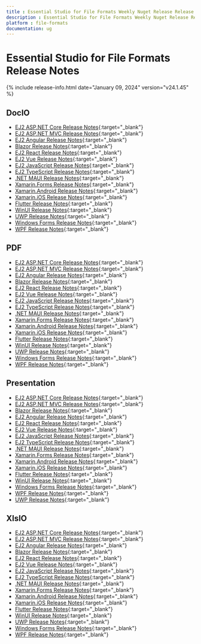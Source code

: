 ```yaml
---
title : Essential Studio for File Formats Weekly Nuget Release Release Notes  
description : Essential Studio for File Formats Weekly Nuget Release Release Notes  
platform : file-formats
documentation: ug
---
```


# Essential Studio for File Formats  Release Notes  

{% include release-info.html date="January 09, 2024" version="v24.1.45" %} 


## DocIO

* [EJ2 ASP.NET Core Release Notes](https://ej2.syncfusion.com/aspnetcore/documentation/release-notes/24.1.45#docio){:target="_blank"}
* [EJ2 ASP.NET MVC Release Notes](https://ej2.syncfusion.com/aspnetmvc/documentation/release-notes/24.1.45#docio){:target="_blank"}
* [EJ2 Angular Release Notes](https://ej2.syncfusion.com/angular/documentation/release-notes/24.1.45#docio){:target="_blank"}
* [Blazor Release Notes](https://blazor.syncfusion.com/documentation/release-notes/24.1.45#docio){:target="_blank"}
* [EJ2 React Release Notes](https://ej2.syncfusion.com/react/documentation/release-notes/24.1.45#docio){:target="_blank"}
* [EJ2 Vue  Release Notes](https://ej2.syncfusion.com/vue/documentation/release-notes/24.1.45#docio){:target="_blank"}
* [EJ2 JavaScript Release Notes](https://ej2.syncfusion.com/javascript/documentation/release-notes/24.1.45#docio){:target="_blank"}
* [EJ2 TypeScript Release Notes](https://ej2.syncfusion.com/documentation/release-notes/24.1.45#docio){:target="_blank"}
* [.NET MAUI Release Notes](/maui/release-notes/v24.1.45#docio){:target="_blank"}
* [Xamarin.Forms Release Notes](/xamarin/release-notes/v24.1.45#docio){:target="_blank"}
* [Xamarin.Android Release Notes](/xamarin-android/release-notes/v24.1.45#docio){:target="_blank"}
* [Xamarin.iOS Release Notes](/xamarin-ios/release-notes/v24.1.45#docio){:target="_blank"}
* [Flutter Release Notes](/flutter/release-notes/v24.1.45#docio){:target="_blank"}
* [WinUI Release Notes](/winui/release-notes/v24.1.45#docio){:target="_blank"}
* [UWP Release Notes](/uwp/release-notes/v24.1.45#docio){:target="_blank"}
* [Windows Forms Release Notes](/windowsforms/release-notes/v24.1.45#docio){:target="_blank"}
* [WPF Release Notes](/wpf/release-notes/v24.1.45#docio){:target="_blank"}



## PDF

* [EJ2 ASP.NET Core Release Notes](https://ej2.syncfusion.com/aspnetcore/documentation/release-notes/24.1.45#pdf){:target="_blank"}
* [EJ2 ASP.NET MVC Release Notes](https://ej2.syncfusion.com/aspnetmvc/documentation/release-notes/24.1.45#pdf){:target="_blank"}
* [EJ2 Angular Release Notes](https://ej2.syncfusion.com/angular/documentation/release-notes/24.1.45#pdf){:target="_blank"}
* [Blazor Release Notes](https://blazor.syncfusion.com/documentation/release-notes/24.1.45#pdf){:target="_blank"}
* [EJ2 React Release Notes](https://ej2.syncfusion.com/react/documentation/release-notes/24.1.45#pdf){:target="_blank"}
* [EJ2 Vue  Release Notes](https://ej2.syncfusion.com/vue/documentation/release-notes/24.1.45#pdf){:target="_blank"}
* [EJ2 JavaScript Release Notes](https://ej2.syncfusion.com/javascript/documentation/release-notes/24.1.45#pdf){:target="_blank"}
* [EJ2 TypeScript Release Notes](https://ej2.syncfusion.com/documentation/release-notes/24.1.45#pdf){:target="_blank"}
* [.NET MAUI Release Notes](/maui/release-notes/v24.1.45#pdf){:target="_blank"}
* [Xamarin.Forms Release Notes](/xamarin/release-notes/v24.1.45#pdf){:target="_blank"}
* [Xamarin.Android Release Notes](/xamarin-android/release-notes/v24.1.45#pdf){:target="_blank"}
* [Xamarin.iOS Release Notes](/xamarin-ios/release-notes/v24.1.45#pdf){:target="_blank"}
* [Flutter Release Notes](/flutter/release-notes/v24.1.45#pdf){:target="_blank"}
* [WinUI Release Notes](/winui/release-notes/v24.1.45#pdf){:target="_blank"}
* [UWP Release Notes](/uwp/release-notes/v24.1.45#pdf){:target="_blank"}
* [Windows Forms Release Notes](/windowsforms/release-notes/v24.1.45#pdf){:target="_blank"}
* [WPF Release Notes](/wpf/release-notes/v24.1.45#pdf){:target="_blank"}


## Presentation

* [EJ2 ASP.NET Core Release Notes](https://ej2.syncfusion.com/aspnetcore/documentation/release-notes/24.1.45#presentation){:target="_blank"}
* [EJ2 ASP.NET MVC Release Notes](https://ej2.syncfusion.com/aspnetmvc/documentation/release-notes/24.1.45#presentation){:target="_blank"}
* [Blazor Release Notes](https://blazor.syncfusion.com/documentation/release-notes/24.1.45#presentation){:target="_blank"}
* [EJ2 Angular Release Notes](https://ej2.syncfusion.com/angular/documentation/release-notes/24.1.45#presentation){:target="_blank"}
* [EJ2 React Release Notes](https://ej2.syncfusion.com/react/documentation/release-notes/24.1.45#presentation){:target="_blank"}
* [EJ2 Vue  Release Notes](https://ej2.syncfusion.com/vue/documentation/release-notes/24.1.45#presentation){:target="_blank"}
* [EJ2 JavaScript Release Notes](https://ej2.syncfusion.com/javascript/documentation/release-notes/24.1.45#presentation){:target="_blank"}
* [EJ2 TypeScript Release Notes](https://ej2.syncfusion.com/documentation/release-notes/24.1.45#presentation){:target="_blank"}
* [.NET MAUI Release Notes](/maui/release-notes/v24.1.45#presentation){:target="_blank"}
* [Xamarin.Forms Release Notes](/xamarin/release-notes/v24.1.45#presentation){:target="_blank"}
* [Xamarin.Android Release Notes](/xamarin-android/release-notes/v24.1.45#presentation){:target="_blank"}
* [Xamarin.iOS Release Notes](/xamarin-ios/release-notes/v24.1.45#presentation){:target="_blank"}
* [Flutter Release Notes](/flutter/release-notes/v24.1.45#presentation){:target="_blank"}
* [WinUI Release Notes](/winui/release-notes/v24.1.45#presentation){:target="_blank"}
* [Windows Forms Release Notes](/windowsforms/release-notes/v24.1.45#presentation){:target="_blank"}
* [WPF Release Notes](/wpf/release-notes/v24.1.45#presentation){:target="_blank"}
* [UWP Release Notes](/uwp/release-notes/v24.1.45#presentation){:target="_blank"}



## XlsIO

* [EJ2 ASP.NET Core Release Notes](https://ej2.syncfusion.com/aspnetcore/documentation/release-notes/24.1.45#xlsio){:target="_blank"}
* [EJ2 ASP.NET MVC Release Notes](https://ej2.syncfusion.com/aspnetmvc/documentation/release-notes/24.1.45#xlsio){:target="_blank"}
* [EJ2 Angular Release Notes](https://ej2.syncfusion.com/angular/documentation/release-notes/24.1.45#xlsio){:target="_blank"}
* [Blazor Release Notes](https://blazor.syncfusion.com/documentation/release-notes/24.1.45#xlsio){:target="_blank"}
* [EJ2 React Release Notes](https://ej2.syncfusion.com/react/documentation/release-notes/24.1.45#xlsio){:target="_blank"}
* [EJ2 Vue  Release Notes](https://ej2.syncfusion.com/vue/documentation/release-notes/24.1.45#xlsio){:target="_blank"}
* [EJ2 JavaScript Release Notes](https://ej2.syncfusion.com/javascript/documentation/release-notes/24.1.45#xlsio){:target="_blank"}
* [EJ2 TypeScript Release Notes](https://ej2.syncfusion.com/documentation/release-notes/24.1.45#xlsio){:target="_blank"}
* [.NET MAUI Release Notes](/maui/release-notes/v24.1.45#xlsio){:target="_blank"}
* [Xamarin.Forms Release Notes](/xamarin/release-notes/v24.1.45#xlsio){:target="_blank"}
* [Xamarin.Android Release Notes](/xamarin-android/release-notes/v24.1.45#xlsio){:target="_blank"}
* [Xamarin.iOS Release Notes](/xamarin-ios/release-notes/v24.1.45#xlsio){:target="_blank"}
* [Flutter Release Notes](/flutter/release-notes/v24.1.45#xlsio){:target="_blank"}
* [WinUI Release Notes](/winui/release-notes/v24.1.45#xlsio){:target="_blank"}
* [UWP Release Notes](/uwp/release-notes/v24.1.45#xlsio){:target="_blank"}
* [Windows Forms Release Notes](/windowsforms/release-notes/v24.1.45#xlsio){:target="_blank"}
* [WPF Release Notes](/wpf/release-notes/v24.1.45#xlsio){:target="_blank"}


